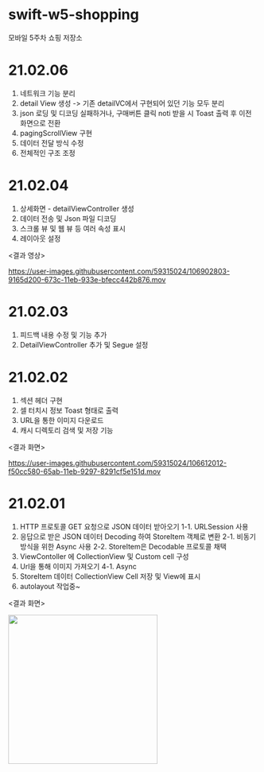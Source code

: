 # swift-w5-shopping
모바일 5주차 쇼핑 저장소
# 21.02.06
1. 네트워크 기능 분리
2. detail View 생성 -> 기존 detailVC에서 구현되어 있던 기능 모두 분리
3. json 로딩 및 디코딩 실패하거나, 구매버튼 클릭 noti 받을 시 Toast 출력 후 이전 화면으로 전환
4. pagingScrollView 구현
5. 데이터 전달 방식 수정
6. 전체적인 구조 조정

# 21.02.04

1. 상세화면 - detailViewController 생성
2. 데이터 전송 및 Json 파일 디코딩
3. 스크롤 뷰 및 웹 뷰 등 여러 속성 표시 
4. 레이아웃 설정

<결과 영상>

https://user-images.githubusercontent.com/59315024/106902803-9165d200-673c-11eb-933e-bfecc442b876.mov


# 21.02.03
1. 피드백 내용 수정 및 기능 추가
2. DetailViewController 추가 및 Segue 설정

# 21.02.02
1. 섹션 헤더 구현
2. 셀 터치시 정보 Toast 형태로 출력
3. URL을 통한 이미지 다운로드
4. 캐시 디렉토리 검색 및 저장 기능

<결과 화면>


https://user-images.githubusercontent.com/59315024/106612012-f50cc580-65ab-11eb-9297-8291cf5e151d.mov
 
  
# 21.02.01
1. HTTP 프로토콜 GET 요청으로 JSON 데이터 받아오기
  1-1. URLSession 사용
2. 응답으로 받은 JSON 데이터 Decoding 하여 StoreItem 객체로 변환
  2-1. 비동기 방식을 위한 Async 사용
  2-2. StoreItem은 Decodable 프로토콜 채택
3. ViewContoller 에 CollectionView 및 Custom cell 구성
4. Url을 통해 이미지 가져오기
  4-1. Async
5. StoreItem 데이터 CollectionView Cell 저장 및 View에 표시
6. autolayout 작업중~

<결과 화면>

<img width="300"  src="https://user-images.githubusercontent.com/59315024/106462255-2ff1f900-64d9-11eb-9e5d-fd466e840769.png">

